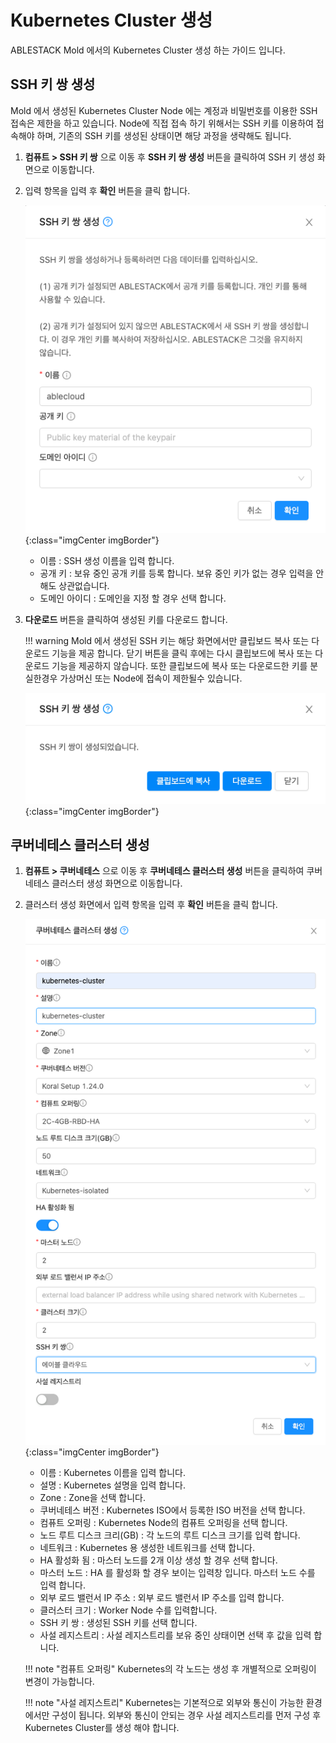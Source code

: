 # Kubernetes Cluster 생성
ABLESTACK Mold 에서의 Kubernetes Cluster 생성 하는 가이드 입니다. 

## SSH 키 쌍 생성
Mold 에서 생성된 Kubernetes Cluster Node 에는 계정과 비밀번호를 이용한 SSH 접속은 제한을 하고 있습니다.
Node에 직접 접속 하기 위해서는 SSH 키를 이용하여 접속해야 하며, 기존의 SSH 키를 생성된 상태이면 해당 과정을 생략해도 됩니다.

1. **컴퓨트 > SSH 키 쌍** 으로 이동 후 **SSH 키 쌍 생성** 버튼을 클릭하여 SSH 키 생성 화면으로 이동합니다.

2. 입력 항목을 입력 후 **확인** 버튼을 클릭 합니다.
    
    ![kubernetes-guide-kubernetes-cluster-create-02](../../assets/images/kubernetes-guide-kubernetes-cluster-create-02.png){:class="imgCenter imgBorder"}

    - 이름 : SSH 생성 이름을 입력 합니다.
    - 공개 키 : 보유 중인 공개 키를 등록 합니다. 보유 중인 키가 없는 경우 입력을 안해도 상관없습니다.
    - 도메인 아이디 : 도메인을 지정 할 경우 선택 합니다.

3. **다운로드** 버튼을 클릭하여 생성된 키를 다운로드 합니다.

    !!! warning
        Mold 에서 생성된 SSH 키는 해당 화면에서만 클립보드 복사 또는 다운로드 기능을 제공 합니다. 
        닫기 버튼을 클릭 후에는 다시 클립보드에 복사 또는 다운로드 기능을 제공하지 않습니다.
        또한 클립보드에 복사 또는 다운로드한 키를 분실한경우 가상머신 또는 Node에 접속이 제한될수 있습니다.

    ![kubernetes-guide-kubernetes-cluster-create-03](../../assets/images/kubernetes-guide-kubernetes-cluster-create-03.png){:class="imgCenter imgBorder"}

## 쿠버네테스 클러스터 생성

1. **컴퓨트 > 쿠버네테스** 으로 이동 후 **쿠버네테스 클러스터 생성** 버튼을 클릭하여 쿠버네테스 클러스터 생성 화면으로 이동합니다.

2. 클러스터 생성 화면에서 입력 항목을 입력 후 **확인** 버튼을 클릭 합니다.

    ![kubernetes-guide-kubernetes-cluster-create-04](../../assets/images/kubernetes-guide-kubernetes-cluster-create-04.png){:class="imgCenter imgBorder"}

    - 이름 : Kubernetes 이름을 입력 합니다.
    - 설명 : Kubernetes 설명을 입력 합니다.
    - Zone : Zone을 선택 합니다.
    - 쿠버네테스 버전 : Kubernetes ISO에서 등록한 ISO 버전을 선택 합니다.
    - 컴퓨트 오퍼링 : Kubernetes Node의 컴퓨트 오퍼링을 선택 합니다.
    - 노드 루트 디스크 크리(GB) : 각 노드의 루트 디스크 크기를 입력 합니다.
    - 네트워크 : Kubernetes 용 생성한 네트워크를 선택 합니다.
    - HA 활성화 됨 : 마스터 노드를 2개 이상 생성 할 경우 선택 합니다.
    - 마스터 노드 : HA 를 활성화 할 경우 보이는 입력창 입니다. 마스터 노드 수를 입력 합니다.
    - 외부 로드 밸런서 IP 주소 : 외부 로드 밸런서 IP 주소를 입력 합니다.
    - 클러스터 크기 : Worker Node 수를 입력합니다.
    - SSH 키 쌍 : 생성된 SSH 키를 선택 합니다.
    - 사설 레지스트리 : 사설 레지스트리를 보유 중인 상태이면 선택 후 값을 입력 합니다.

    !!! note "컴퓨트 오퍼링"
        Kubernetes의 각 노드는 생성 후 개별적으로 오퍼링이 변경이 가능합니다.

    !!! note "사설 레지스트리"
        Kubernetes는 기본적으로 외부와 통신이 가능한 환경에서만 구성이 됩니다.
        외부와 통신이 안되는 경우 사설 레지스트리를 먼저 구성 후 Kubernetes Cluster를 생성 해야 합니다.